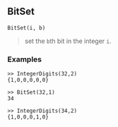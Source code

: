 ## BitSet

```
BitSet(i, b)
```

> set the `b`th bit in the integer `i`.  
 
### Examples

``` 
>> IntegerDigits(32,2) 
{1,0,0,0,0,0}

>> BitSet(32,1)
34 

>> IntegerDigits(34,2)
{1,0,0,0,1,0}
```




